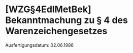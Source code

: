 # [WZG§4EdlMetBek] Bekanntmachung zu § 4 des Warenzeichengesetzes

Ausfertigungsdatum: 02.06.1986

 